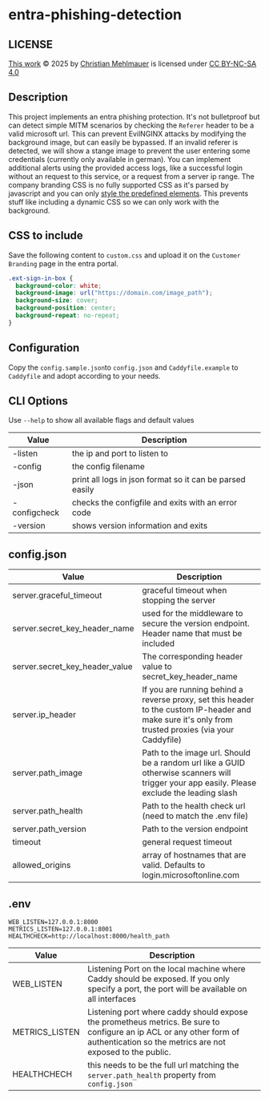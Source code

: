 # entra-phishing-detection

## LICENSE

[This work](https://github.com/firefart/entra-phishing-detection) © 2025 by [Christian Mehlmauer](https://github.com/firefart) is licensed under [CC BY-NC-SA 4.0](https://creativecommons.org/licenses/by-nc-sa/4.0/?ref=chooser-v1)

## Description

This project implements an entra phishing protection. It's not bulletproof but can detect simple MITM scenarios by checking the `Referer` header to be a valid microsoft url.
This can prevent EvilNGINX attacks by modifying the background image, but can easily be bypassed. If an invalid referer is detected, we will show a stange image to prevent the user entering some credentials (currently only available in german). You can implement additional alerts using the provided access logs, like a successful login without an request to this service, or a request from a server ip range.
The company branding CSS is no fully supported CSS as it's parsed by javascript and you can only [style the predefined elements](https://learn.microsoft.com/en-us/entra/fundamentals/reference-company-branding-css-template). This prevents stuff like including a dynamic CSS so we can only work with the background.

## CSS to include

Save the following content to `custom.css` and upload it on the `Customer Branding` page in the entra portal.

```css
.ext-sign-in-box {
  background-color: white;
  background-image: url("https://domain.com/image_path");
  background-size: cover;
  background-position: center;
  background-repeat: no-repeat;
}
```

## Configuration

Copy the `config.sample.json`to `config.json` and `Caddyfile.example` to `Caddyfile` and adopt according to your needs.

## CLI Options

Use `--help` to show all available flags and default values

| Value        | Description                                              |
| ------------ | -------------------------------------------------------- |
| -listen      | the ip and port to listen to                             |
| -config      | the config filename                                      |
| -json        | print all logs in json format so it can be parsed easily |
| -configcheck | checks the configfile and exits with an error code       |
| -version     | shows version information and exits                      |

## config.json

| Value                          | Description                                                                                                                                          |
| ------------------------------ | ---------------------------------------------------------------------------------------------------------------------------------------------------- |
| server.graceful_timeout        | graceful timeout when stopping the server                                                                                                            |
| server.secret_key_header_name  | used for the middleware to secure the version endpoint. Header name that must be included                                                            |
| server.secret_key_header_value | The corresponding header value to secret_key_header_name                                                                                             |
| server.ip_header               | If you are running behind a reverse proxy, set this header to the custom IP-header and make sure it's only from trusted proxies (via your Caddyfile) |
| server.path_image              | Path to the image url. Should be a random url like a GUID otherwise scanners will trigger your app easily. Please exclude the leading slash          |
| server.path_health             | Path to the health check url (need to match the .env file)                                                                                           |
| server.path_version            | Path to the version endpoint                                                                                                                         |
| timeout                        | general request timeout                                                                                                                              |
| allowed_origins                | array of hostnames that are valid. Defaults to login.microsoftonline.com                                                                             |

## .env

```text
WEB_LISTEN=127.0.0.1:8000
METRICS_LISTEN=127.0.0.1:8001
HEALTHCHECK=http://localhost:8000/health_path
```

| Value          | Description                                                                                                                                                                       |
| -------------- | --------------------------------------------------------------------------------------------------------------------------------------------------------------------------------- |
| WEB_LISTEN     | Listening Port on the local machine where Caddy should be exposed. If you only specify a port, the port will be available on all interfaces                                       |
| METRICS_LISTEN | Listening port where caddy should expose the prometheus metrics. Be sure to configure an ip ACL or any other form of authentication so the metrics are not exposed to the public. |
| HEALTHCHECH    | this needs to be the full url matching the `server.path_health` property from `config.json`                                                                                       |
